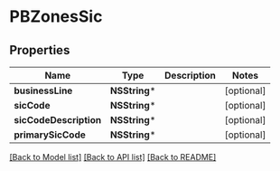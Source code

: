 # PBZonesSic

## Properties
Name | Type | Description | Notes
------------ | ------------- | ------------- | -------------
**businessLine** | **NSString*** |  | [optional] 
**sicCode** | **NSString*** |  | [optional] 
**sicCodeDescription** | **NSString*** |  | [optional] 
**primarySicCode** | **NSString*** |  | [optional] 

[[Back to Model list]](../README.md#documentation-for-models) [[Back to API list]](../README.md#documentation-for-api-endpoints) [[Back to README]](../README.md)


